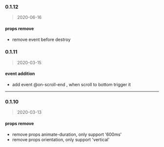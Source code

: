 ### 0.1.12
>2020-06-16

#### props remove
- remove event before destroy

### 0.1.11
>2020-03-15

#### event addition
- add event @on-scroll-end , when scroll to bottom trigger it

---

### 0.1.10
>2020-03-13

#### props remove
- remove props animate-duration, only support '600ms'
- remove props orientation, only support 'vertical'


